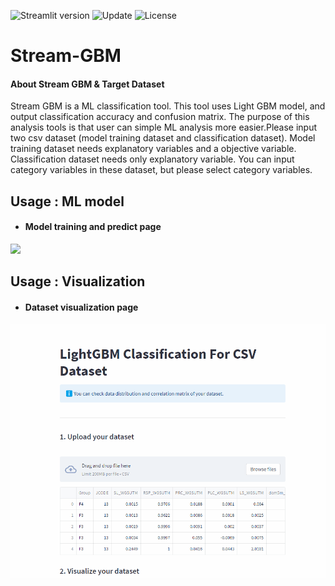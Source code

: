 ![Streamlit version](https://img.shields.io/badge/Streamlit-v1.14.1-orange)
![Update](https://img.shields.io/badge/Update-2023/5/25-blue)
![License](https://img.shields.io/badge/License-naro-green)
# Stream-GBM

####  About Stream GBM & Target Dataset
Stream GBM is a ML classification tool. 
This tool uses Light GBM model, and output classification accuracy and confusion matrix.
The purpose of this analysis tools is that user can simple ML analysis more easier.Please input two csv dataset (model training dataset and classification dataset). Model training dataset needs explanatory variables and a objective variable. Classification dataset needs only explanatory variable. You can input category variables in these dataset, but please select category variables.<br>

## __Usage : ML model__
- #### Model training and predict page

<img src=https://github.com/shosuke-13/Stream-GBM/blob/main/demo/analysis_page.gif width="650">

## __Usage : Visualization__
- #### Dataset visualization page
<img src=https://github.com/shosuke-13/Stream-GBM/blob/main/demo/visualization_page.gif width="650">
